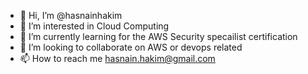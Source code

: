 - 👋 Hi, I’m @hasnainhakim
- 👀 I’m interested in Cloud Computing
- 🌱 I’m currently learning for the AWS Security specailist certification 
- 💞️ I’m looking to collaborate on AWS or devops related 
- 📫 How to reach me hasnain.hakim@gmail.com

<!---
hasnainhakim/hasnainhakim is a ✨ special ✨ repository because its `README.md` (this file) appears on your GitHub profile.
You can click the Preview link to take a look at your changes.
--->
